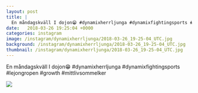 ```yaml
---
layout: post
title: |
  En måndagskväll I dojon😁 #dynamixherrljunga #dynamixfightingsports #lejongropen #growth #mittlivsommelker
date:   2018-03-26 19:25:04 +0000
categories: instagram
image: /instagram/dynamixherrljunga/2018-03-26_19-25-04_UTC.jpg
background: /instagram/dynamixherrljunga/2018-03-26_19-25-04_UTC.jpg
thumbnail: /instagram/dynamixherrljunga/2018-03-26_19-25-04_UTC.jpg
---
```

En måndagskväll I dojon😁 #dynamixherrljunga #dynamixfightingsports #lejongropen #growth #mittlivsommelker



<img src='/www-dynamix-herrljunga/instagram/dynamixherrljunga/2018-03-26_19-25-04_UTC.jpg' class='img-fluid' />
